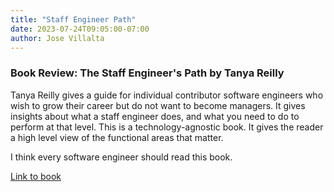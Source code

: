 ```yaml
---
title: "Staff Engineer Path"
date: 2023-07-24T09:05:00-07:00
author: Jose Villalta
---
```


### Book Review: The Staff Engineer's Path by Tanya Reilly

Tanya Reilly gives a guide for individual contributor software engineers who wish to grow their career but do not want to become managers. It gives insights about what a staff engineer does, and what you need to do to perform at that level. This is a technology-agnostic book. It gives the reader a high level view of the functional areas that matter. 

I think every software engineer should read this book. 

[Link to book](https://www.amazon.com/Staff-Engineers-Path-Tanya-Reilly-ebook/dp/B0BG16Y553)